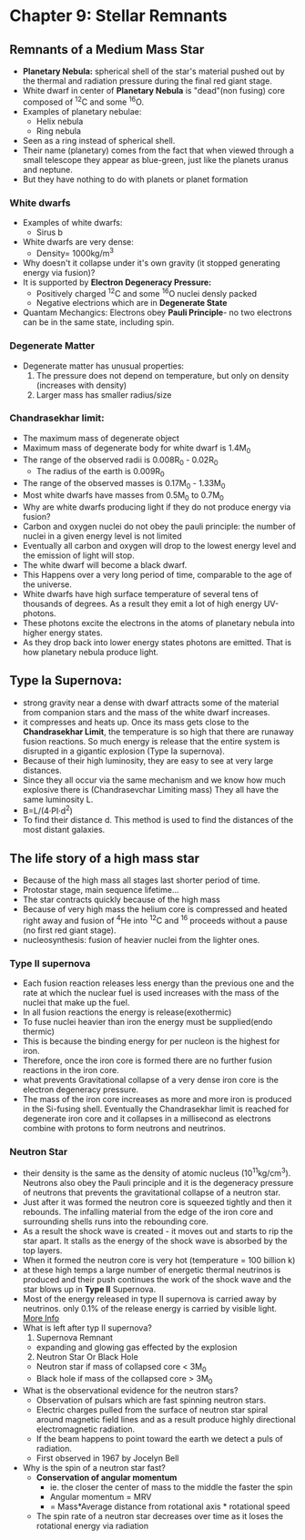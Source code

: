 # Chapter 9: Stellar Remnants

## Remnants of a Medium Mass Star
- __Planetary Nebula:__ spherical shell of the star's material pushed out by the thermal and radiation pressure during the final red giant stage.
- White dwarf in center of __Planetary Nebula__ is "dead"(non fusing) core composed of <sup>12</sup>C and some <sup>16</sup>O.
- Examples of planetary nebulae:
  - Helix nebula
  - Ring nebula
- Seen as a ring instead of spherical shell.
- Their name (planetary) comes from the fact that when viewed through a small telescope they appear as blue-green, just like the planets uranus and neptune.
- But they have nothing to do with planets or planet formation

### White dwarfs
- Examples of white dwarfs:
  - Sirus b
- White dwarfs are very dense:
  - Density= 1000kg/m<sup>3</sup>
- Why doesn't it collapse under it's own gravity (it stopped generating energy via fusion)?
- It is supported by __Electron Degeneracy Pressure:__
  - Positively charged <sup>12</sup>C and some <sup>16</sup>O nuclei densly packed
  - Negative electrions which are in __Degenerate State__
- Quantam Mechangics: Electrons obey __Pauli Principle__- no two electrons can be in the same state, including spin.

### Degenerate Matter
- Degenerate matter has unusual properties:
  1. The pressure does not depend on temperature, but only on density (increases with density)
  2. Larger mass has smaller radius/size

### Chandrasekhar limit:
- The maximum mass of degenerate object
- Maximum mass of degenerate body for white dwarf is 1.4M<sub>0</sub>
- The range of the observed radii is 0.008R<sub>0</sub> - 0.02R<sub>0</sub>
  - The radius of the earth is 0.009R<sub>0</sub>
- The range of the observed masses is 0.17M<sub>0</sub> - 1.33M<sub>0</sub>
- Most white dwarfs have masses from 0.5M<sub>0</sub> to 0.7M<sub>0</sub>
- Why are white dwarfs producing light if they do not produce energy via fusion?
- Carbon and oxygen nuclei do not obey the pauli principle: the number of nuclei in a given energy level is not limited
- Eventually all carbon and oxygen will drop to the lowest energy level and the emission of light will stop.
- The white dwarf will become a black dwarf.
- This Happens over a very long period of time, comparable to the age of the universe.
- White dwarfs have high surface temperature of several tens of thousands of degrees. As a result they emit a lot of high energy UV-photons.
- These photons excite the electrons in the atoms of planetary nebula into higher energy states.
- As they drop back into lower energy states photons are emitted. That is how planetary nebula produce light.

## Type Ia Supernova:
- strong gravity near a dense with dwarf attracts some of the material from companion stars and the mass of the white dwarf increases.
- it compresses and heats up. Once its mass gets close to the __Chandrasekhar Limit__, the temperature is so high that there are runaway fusion reactions. So much energy is release that the entire system is disrupted in a gigantic explosion (Type Ia supernova).
- Because of their high luminosity, they are easy to see at very large distances.
- Since they all occur via the same mechanism  and we know how much explosive there is (Chandrasevchar Limiting mass) They all have the same luminosity L.
- B=L/(4·PI·d<sup>2</sup>)
- To find their distance d. This method is used to find the distances of the most distant galaxies.

## The life story of a high mass star
- Because of the high mass all stages last shorter period of time.
- Protostar stage, main sequence lifetime...
- The star contracts quickly because of the high mass
- Because of very high mass the helium core is compressed and heated right away and fusion of <sup>4</sup>He into <sup>12</sup>C and <sup>16</sup> proceeds without a pause (no first red giant stage).
- nucleosynthesis: fusion of heavier nuclei from the lighter ones.

### Type II supernova
- Each fusion reaction releases less energy than the previous one and the rate at which the nuclear fuel is used increases with the mass of the nuclei that make up the fuel.
- In all fusion reactions the energy is release(exothermic)
- To fuse nuclei heavier than iron the energy must be supplied(endo thermic)
- This is because the binding energy for per nucleon is the highest for iron.
- Therefore, once the iron core is formed there are no further fusion reactions in the iron core.
- what prevents Gravitational collapse of a very dense iron core is the electron degeneracy pressure.
- The mass of the iron core increases as more and more iron is produced in the Si-fusing shell. Eventually the Chandrasekhar limit is reached for degenerate iron core and it collapses in a millisecond as electrons combine with protons to form neutrons and neutrinos.
### Neutron Star
- their density is the same as the density of atomic nucleus (10<sup>11</sup>kg/cm<sup>3</sup>). Neutrons also obey the Pauli principle and it is the degeneracy pressure of neutrons that prevents the gravitational collapse of a neutron star.
- Just after it was formed the neutron core is squeezed tightly and then it rebounds. The infalling material from the edge of the iron core and surrounding shells runs into the rebounding core.
- As a result the shock wave is created - it moves out and starts to rip the star apart. It stalls as the energy of the shock wave is absorbed by the top layers.
- When it formed the neutron core is very hot (temperature =  100 billion k)
- at these high temps a large number of energetic thermal neutrinos is produced and their push continues the work of the shock wave and the star blows up in __Type II__ Supernova.
- Most of the energy released in type II supernova is carried away by neutrinos. only 0.1% of the release energy is carried by visible light.
[More Info](https://www.space.com/22180-neutron-stars.html)
- What is left after typ II supernova?
  1. Supernova Remnant
    - expanding and glowing gas effected by the explosion
  2. Neutron Star Or Black Hole
    - Neutron star if mass of collapsed core < 3M<sub>0</sub>
    - Black hole if mass of the collapsed core > 3M<sub>0</sub>
- What is the observational evidence for the neutron stars?
  - Observation of pulsars which are fast spinning neutron stars.
  - Electric charges pulled from the surface of neutron star spiral around magnetic field lines and as a result produce highly directional electromagnetic radiation.
  - If the beam happens to point toward the earth we detect a puls of radiation.
  - First observed in 1967 by Jocelyn Bell
- Why is the spin of a neutron star fast?
  - __Conservation of angular momentum__
    - ie. the closer the center of mass to the middle the faster the spin
    - Angular momentum = MRV
    - = Mass*Average distance from rotational axis * rotational speed
  - The spin rate of a neutron star decreases over time as it loses the rotational energy via radiation
